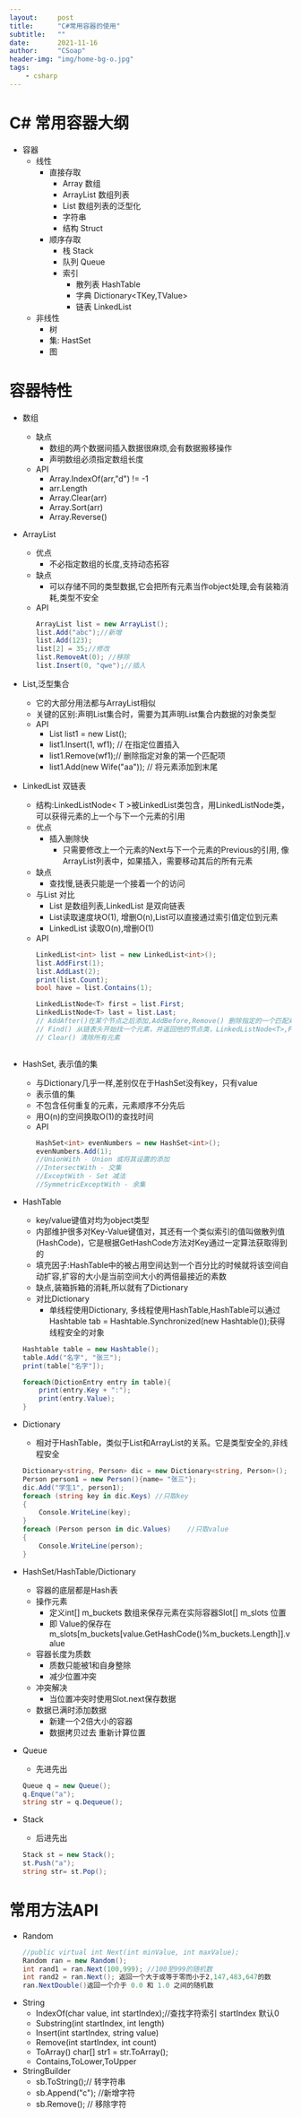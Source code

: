 ```yaml
---
layout:     post
title:      "C#常用容器的使用"
subtitle:   ""
date:       2021-11-16
author:     "CSoap"
header-img: "img/home-bg-o.jpg"
tags:
    - csharp
---
```


# C# 常用容器大纲

- 容器
    - 线性
        - 直接存取
            - Array 数组
            - ArrayList 数组列表
            - List<T> 数组列表的泛型化
            - 字符串
            - 结构 Struct
        - 顺序存取
            - 栈 Stack<T>
            - 队列 Queue<T>
            - 索引
                - 散列表 HashTable
                - 字典 Dictionary<TKey,TValue>
                - 链表 LinkedList<T>
    - 非线性
        - 树
        - 集: HastSet<T>
        - 图

# 容器特性
- 数组
    - 缺点
        - 数组的两个数据间插入数据很麻烦,会有数据搬移操作
        - 声明数组必须指定数组长度
    - API
        - Array.IndexOf(arr,"d") != -1
        - arr.Length
        - Array.Clear(arr)
        - Array.Sort(arr)
        - Array.Reverse()
- ArrayList
    - 优点
        - 不必指定数组的长度,支持动态拓容
    - 缺点
        - 可以存储不同的类型数据,它会把所有元素当作object处理,会有装箱消耗,类型不安全
    - API
        ```csharp
        ArrayList list = new ArrayList();
        list.Add("abc");//新增
        list.Add(123);
        list[2] = 35;//修改
        list.RemoveAt(0); //移除
        list.Insert(0, "qwe");//插入
        ```
- List<T>,泛型集合
    - 它的大部分用法都与ArrayList相似
    - 关键的区别:声明List集合时，需要为其声明List集合内数据的对象类型
    - API
        - List<Wife> list1 = new List<Wife>();
        - list1.Insert(1, wf1); // 在指定位置插入
        - list1.Remove(wf1);// 删除指定对象的第一个匹配项
        - list1.Add(new Wife("aa")); // 将元素添加到末尾
- LinkedList<T> 双链表
    - 结构:LinkedListNode< T >被LinkedList类包含，用LinkedListNode类，可以获得元素的上一个与下一个元素的引用
    - 优点
        - 插入删除快
            - 只需要修改上一个元素的Next与下一个元素的Previous的引用, 像ArrayList列表中，如果插入，需要移动其后的所有元素
    - 缺点
        - 查找慢,链表只能是一个接着一个的访问
    - 与List 对比
        - List 是数组列表,LinkedList 是双向链表
        - List读取速度块O(1), 增删O(n),List可以直接通过索引值定位到元素
        - LinkedList 读取O(n),增删O(1)
    - API
        ```csharp
        LinkedList<int> list = new LinkedList<int>();
        list.AddFirst(1);
        list.AddLast(2);
        print(list.Count);
        bool have = list.Contains(1);

        LinkedListNode<T> first = list.First;
        LinkedListNode<T> last = list.Last;
        // AddAfter()在某个节点之后添加,AddBefore,Remove() 删除指定的一个匹配对象, RemoveFirst(), RemoveLast()
        // Find() 从链表头开始找一个元素，并返回他的节点类，LinkedListNode<T>,FindLast()是从尾部来搜
        // Clear() 清除所有元素
    ```

- HashSet, 表示值的集
    - 与Dictionary几乎一样,差别仅在于HashSet没有key，只有value
    - 表示值的集
    - 不包含任何重复的元素，元素顺序不分先后
    - 用O(n)的空间换取O(1)的查找时间
    - API
        ```csharp
        HashSet<int> evenNumbers = new HashSet<int>();
        evenNumbers.Add(1);
        //UnionWith - Union 或将其设置的添加
        //IntersectWith - 交集
        //ExceptWith - Set 减法
        //SymmetricExceptWith - 余集
        ```
- HashTable
    - key/value键值对均为object类型
    - 内部维护很多对Key-Value键值对，其还有一个类似索引的值叫做散列值(HashCode)，它是根据GetHashCode方法对Key通过一定算法获取得到的
    - 填充因子:HashTable中的被占用空间达到一个百分比的时候就将该空间自动扩容,扩容的大小是当前空间大小的两倍最接近的素数
    - 缺点,装箱拆箱的消耗,所以就有了Dictionary<T>
    - 对比Dictionary
        - 单线程使用Dictionary, 多线程使用HashTable,HashTable可以通过Hashtable tab = Hashtable.Synchronized(new Hashtable());获得线程安全的对象
    ```csharp
    Hashtable table = new Hashtable();
    table.Add("名字", "张三");
    print(table["名字"]);

    foreach(DictionEntry entry in table){
        print(entry.Key + ":");
        print(entry.Value);
    }
    ```
- Dictionary
    - 相对于HashTable，类似于List和ArrayList的关系。它是类型安全的,非线程安全
    ```csharp
    Dictionary<string, Person> dic = new Dictionary<string, Person>();
    Person person1 = new Person(){name= "张三"};
    dic.Add("学生1", person1);
    foreach (string key in dic.Keys) //只取key
    {
        Console.WriteLine(key);
    }
    foreach (Person person in dic.Values)    //只取value
    {
        Console.WriteLine(person);
    }

    ```
- HashSet/HashTable/Dictionary
    - 容器的底层都是Hash表
    - 操作元素
        - 定义int[] m_buckets 数组来保存元素在实际容器Slot[] m_slots 位置
        - 即 Value的保存在 m_slots[m_buckets[value.GetHashCode()%m_buckets.Length]].value
    - 容器长度为质数
        - 质数只能被1和自身整除
        - 减少位置冲突
    - 冲突解决
        - 当位置冲突时使用Slot.next保存数据
    - 数据已满时添加数据
        - 新建一个2倍大小的容器
        - 数据拷贝过去 重新计算位置

- Queue
    - 先进先出
    ```csharp
    Queue q = new Queue();
    q.Enque("a");
    string str = q.Dequeue();
    ```
- Stack
    - 后进先出
    ```csharp
    Stack st = new Stack();
    st.Push("a");
    string str= st.Pop();
    ```


# 常用方法API

- Random
    ```csharp
    //public virtual int Next(int minValue, int maxValue);
    Random ran = new Random();
    int rand1 = ran.Next(100,999); //100至999的随机数
    int rand2 = ran.Next(); 返回一个大于或等于零而小于2,147,483,647的数
    ran.NextDouble()返回一个介于 0.0 和 1.0 之间的随机数
    ```
- String
    - IndexOf(char value, int startIndex);//查找字符索引 startIndex 默认0
    - Substring(int startIndex, int length)
    - Insert(int startIndex, string value)
    - Remove(int startIndex, int count)
    - ToArray() char[] str1 = str.ToArray();
    - Contains,ToLower,ToUpper
- StringBuilder
    - sb.ToString();// 转字符串
    - sb.Append("c"); //新增字符
    - sb.Remove(); // 移除字符